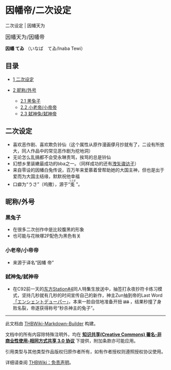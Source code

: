 # 因幡帝/二次设定

<!-- source html: G:\repos\THBWiki-Markdown-Builder\THBWikiMarkdown\Temp\main\f\f1\ns0%3A%E5%9B%A0%E5%B9%A1%E5%B8%9D%2F%E4%BA%8C%E6%AC%A1%E8%AE%BE%E5%AE%9A.html -->

二次设定 | 因幡天为

  
<big>因幡天为/因幡帝</big>  

 **因幡 てゐ** （いなば　てゐ/Inaba Tewi）
  


## 目录

- [1 二次设定](#二次设定)
- [2 昵称/外号](#昵称/外号)

  - [2.1 黑兔子](#黑兔子)
  - [2.2 小老帝/小帝帝](#小老帝/小帝帝)
  - [2.3 弑神兔/弑神帝](#弑神兔/弑神帝)








## 二次设定
- 喜欢恶作剧、喜欢欺负铃仙（这个属性从原作漫画儚月抄就有了，二设有所放大，同人作品中的常见恶作剧为挖地洞）
- 无论怎么乱搞都不会受永琳责骂，挨骂的总是铃仙
- 幻想乡里装嫩最成功的bba之一。（同样成功的还有[洩矢诹访子](./洩矢诹访子.md)）
- 来自零设的因幡白兔传说，百万年来爱慕着曾帮助她的大国主神，但也是出于爱而为大国主结缘，默默祝他幸福
- 口癖为“うさ”（呜撒），源于“<ruby lang="ja"><rb>兎</rb><rp> (</rp><rt>うさぎ</rt><rp>) </rp></ruby>
”。


## 昵称/外号

### 黑兔子
- 在很多二次创作中是比较腹黑的形象
- 也可能与花映塚2P配色为黑色有关


### 小老帝/小帝帝
- 来源于译名“因幡 帝”


### 弑神兔/弑神帝
- 在C92前一天的[东方Station#4](./东方STATION.md)同人特集生放送中，抽签打永夜抄符卡练习模式，坚持几秒就有几秒的时间宣传自己的新作，神主Zun抽到帝的Last Word[「エンシェントデューパー」](./Ancient_Duper.md)，本来一脸自信地准备开扭<small> ~~装B~~ </small>，结果秒撞了身败名裂，帝遂获得称号“秒杀神主的兔子”。





---

此文档由 [THBWiki-Markdown-Builder](https://github.com/Delsin-Yu/THBWiki-Markdown-Builder) 构建。

文档中的所有内容除特殊注明外，均在 [**知识共享(Creative Commons) 署名-非商业性使用-相同方式共享 3.0 协议**](https://creativecommons.org/licenses/by-sa/3.0/deed.zh-hans) 下提供，附加条款亦可能应用。

引用类型与其他类型作品版权归原作者所有，如有作者授权则遵照授权协议使用。

详细请查阅 [THBWiki：免责声明](https://thbwiki.cc/THBWiki:%E5%85%8D%E8%B4%A3%E5%A3%B0%E6%98%8E)。

